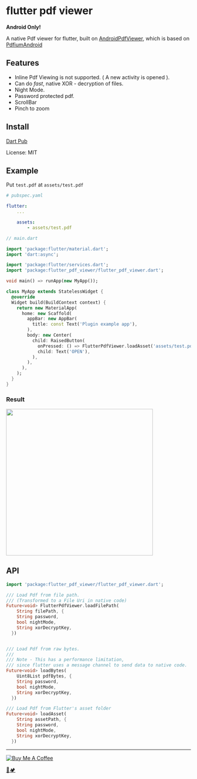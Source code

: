 # flutter pdf viewer

**Android Only!**

A native Pdf viewer for flutter, built on [AndroidPdfViewer](https://github.com/barteksc/AndroidPdfViewer), which is based on [PdfiumAndroid](https://github.com/barteksc/PdfiumAndroid)

## Features

- Inline Pdf Viewing is not supported. ( A new activity is opened ).
- Can do *fast*, native XOR - decryption of files.
- Night Mode.
- Password protected pdf.
- ScrollBar
- Pinch to zoom

## Install

[Dart Pub](https://pub.dartlang.org/packages/flutter_pdf_viewer#-readme-tab-)

License: MIT

## Example

Put `test.pdf` at `assets/test.pdf`

```yaml
# pubspec.yaml

flutter:
    ...

    assets:
        - assets/test.pdf
```

```dart
// main.dart

import 'package:flutter/material.dart';
import 'dart:async';

import 'package:flutter/services.dart';
import 'package:flutter_pdf_viewer/flutter_pdf_viewer.dart';

void main() => runApp(new MyApp());

class MyApp extends StatelessWidget {
  @override
  Widget build(BuildContext context) {
    return new MaterialApp(
      home: new Scaffold(
        appBar: new AppBar(
          title: const Text('Plugin example app'),
        ),
        body: new Center(
          child: RaisedButton(
            onPressed: () => FlutterPdfViewer.loadAsset('assets/test.pdf'),
            child: Text('OPEN'),
          ),
        ),
      ),
    );
  }
}
```

### Result
<img src="https://i.imgur.com/Uhmk09s.png" height="400" />




## API

```dart
import 'package:flutter_pdf_viewer/flutter_pdf_viewer.dart';

/// Load Pdf from file path.
/// (Transformed to a File Uri in native code)
Future<void> FlutterPdfViewer.loadFilePath(
    String filePath, {
    String password,
    bool nightMode,
    String xorDecryptKey,
  })


/// Load Pdf from raw bytes.
///
/// Note - This has a performance limitation,
/// since flutter uses a message channel to send data to native code.
Future<void> loadBytes(
    Uint8List pdfBytes, {
    String password,
    bool nightMode,
    String xorDecryptKey,
  })

/// Load Pdf from Flutter's asset folder
Future<void> loadAsset(
    String assetPath, {
    String password,
    bool nightMode,
    String xorDecryptKey,
  })
```

---

<a href="https://www.buymeacoffee.com/u75YezVri" target="_blank"><img src="https://www.buymeacoffee.com/assets/img/custom_images/black_img.png" alt="Buy Me A Coffee" style="height: auto !important;width: auto !important;" ></a>

[🐍🏕️](http://www.pycampers.com/)
